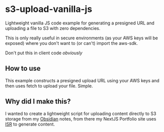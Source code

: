 # s3-upload-vanilla-js
Lightweight vanilla JS code example for generating a presigned URL and uploading a file to S3 with zero dependencies.

This is only really useful in secure environments (as your AWS keys will be exposed) where you don't want to (or can't) import the aws-sdk. 

Don't put this in client code _obviously_

## How to use

This example constructs a presigned upload URL using your AWS keys and then uses fetch to upload your file.
Simple.

## Why did I make this?

I wanted to create a lightweight script for uploading content directly to S3 storage from my [Obsidian](https://obsidian.md/) notes, from there my NextJS Portfolio site uses [ISR](https://nextjs.org/docs/app/building-your-application/data-fetching/incremental-static-regeneration) to generate content.
